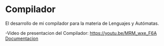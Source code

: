 # Compilador
El desarrollo de mi compilador para la materia de Lenguajes y Autómatas.

-Video de presentacion del Compilador:
https://youtu.be/MRM_wxe_F6A<br/> 
[Documentacion](https://drive.google.com/file/d/1FumygUuVvjAsybpoU-0Mcu7e24ORXtXu/view?usp=sharing)
